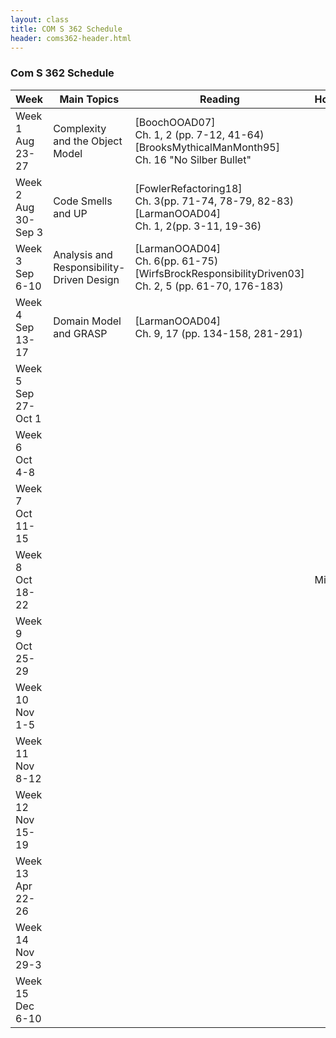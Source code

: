 ```yaml
---
layout: class
title: COM S 362 Schedule
header: coms362-header.html
---
```


### Com S 362 Schedule

| Week                       | Main Topics                               | Reading                   | Homework |
| -------------------------- | ----------------------------------------- | ------------------------- | -------- |
| Week 1<br>Aug 23-27<br>    | Complexity and the Object Model           | \[BoochOOAD07\]<br>Ch. 1, 2 (pp. 7-12, 41-64)<br>\[BrooksMythicalManMonth95\]<br>Ch. 16 "No Silber Bullet"                                     |          |
| Week 2<br>Aug 30-Sep 3<br> | Code Smells and UP                        | \[FowlerRefactoring18\]<br>Ch. 3(pp. 71-74, 78-79, 82-83)<br>\[LarmanOOAD04\]<br>Ch. 1, 2(pp. 3-11, 19-36)                                     |          |
| Week 3<br>Sep 6-10<br>     | Analysis and Responsibility-Driven Design | \[LarmanOOAD04\]<br>Ch. 6(pp. 61-75)\[WirfsBrockResponsibilityDriven03\]<br>Ch. 2, 5 (pp. 61-70, 176-183)                                      |          |
| Week 4<br>Sep 13-17<br>    | Domain Model and GRASP                    | \[LarmanOOAD04\]<br>Ch. 9, 17 (pp. 134-158, 281-291)                                                                                           |          |
| Week 5<br>Sep 27-Oct 1<br> |  |  |          |
| Week 6<br>Oct 4-8<br>      |  |  |          |
| Week 7<br>Oct 11-15<br>    |  |  |          |
| Week 8<br>Oct 18-22<br>    |  |  | Midterm  |
| Week 9<br>Oct 25-29<br>    |  |  |          |
| Week 10<br>Nov 1-5<br>     |  |  |          |
| Week 11<br>Nov 8-12<br>    |  |  |          |
| Week 12<br>Nov 15-19<br>   |  |  |          |
| Week 13<br>Apr 22-26<br>   |  |  |          |
| Week 14<br>Nov 29-3<br>    |  |  |          |
| Week 15<br>Dec 6-10<br>    |  |  |          |
